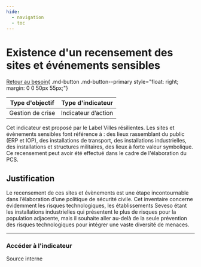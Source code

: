 ```yaml
---
hide:
  - navigation
  - toc
---
```


# Existence d'un recensement des sites et événements sensibles 

[Retour au besoin](https://konsilion.github.io/diag360/pages/besoins/bv5){ .md-button .md-button--primary style="float: right; margin: 0 0 50px 55px;"}

|Type d'objectif|Type d'indicateur|
|--|--|
|Gestion de crise|Indicateur d’action|

Cet  indicateur  est  proposé  par  le  Label  Villes  résilientes.  Les  sites  et  évènements sensibles  font  référence  à :  des  lieux  rassemblant  du  public  (ERP  et  IOP),  des installations de transport, des installations industrielles, des installations et structures militaires, des lieux à forte valeur symbolique.  
Ce recensement peut avoir été effectué dans le cadre de l'élaboration du PCS.  

## Justification

Le  recensement  de  ces  sites  et  évènements  est  une  étape  incontournable  dans l’élaboration  d’une  politique  de  sécurité  civile.  Cet  inventaire  concerne  évidemment les  risques  technologiques,  les  établissements  Seveso  étant  les  installations industrielles  qui  présentent  le  plus  de  risques  pour  la  population  adjacente,  mais  il souhaite aller au-delà de la seule prévention des risques technologiques pour intégrer une vaste diversité de menaces. 

---

### Accéder à l'indicateur

Source interne